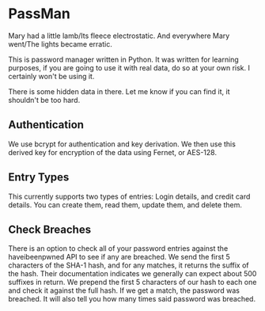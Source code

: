 # PassMan
Mary had a little lamb/Its fleece electrostatic.
And everywhere Mary went/The lights became erratic.

This is password manager written in Python.
It was written for learning purposes, if you are going to use it with real data, do so at your own risk.
I certainly won't be using it.

There is some hidden data in there.
Let me know if you can find it, it shouldn't be too hard.

## Authentication
We use bcrypt for authentication and key derivation.
We then use this derived key for encryption of the data using Fernet, or AES-128.

## Entry Types
This currently supports two types of entries: Login details, and credit card details.
You can create them, read them, update them, and delete them.

## Check Breaches
There is an option to check all of your password entries against the haveibeenpwned API to see if any are breached.
We send the first 5 characters of the SHA-1 hash, and for any matches, it returns the suffix of the hash.
Their documentation indicates we generally can expect about 500 suffixes in return.
We prepend the first 5 characters of our hash to each one and check it against the full hash.
If we get a match, the password was breached.
It will also tell you how many times said password was breached.
